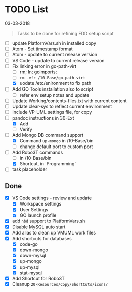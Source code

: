 # TODO List
03-03-2018

> Tasks to be done for refining FDD setup script

- [ ] update PlatformVars.sh in installed copy
- [ ] Atom - Set timestamp format
- [ ] Atom - update to current release version
- [ ] VS Code - update to current release version
- [ ] Fix linking error in go-path-virt
	- [ ] rm; ln; goimports;
	- [ ] `rm -vfr /10-Base/go-path-virt`
	- [x] uodate /etc/enironment to fix path
- [ ] Add GO Tools installation also to script
	- [ ] refer env setup notes and update
- [ ] Update Working/contents-files.txt with current content
- [ ] Update clear-sys to reflect current environment
- [ ] Include VP-UML settings file, for copy
- [ ] pandoc instructions in 30-Ext
	- [x] Add
	- [ ] Verify
- [ ] Add Mongo DB command support
	- [x] Command `up-mongo` in /10-Base/bin
	- [ ] change default port to custom port
- [ ] Add Robo3T commands
	- [ ] in /10-Base/bin
	- [x] Shortcut, in 'Programming'
- [ ] task placeholder

## Done
- [x] VS Code settings - review and update
	- [x] Workspace settings
	- [x] User Settings
	- [X] GO launch profile
- [x] add `nbd` support to PlatformVars.sh
- [x] Disable MySQL auto start
- [x] Add alias to clean up VMUML work files
- [x] Add shortcuts for databases
	- [x] code-go
	- [x] down-mongo
	- [x] down-mysql
	- [x] up-mongo
	- [x] up-mysql
	- [x] stat-mysql
- [x] Add Shortcut for Robo3T
- [x] Cleanup `20-Resources/Copy/ShortCuts/icons/`
